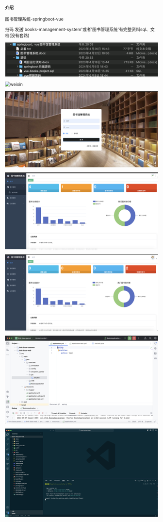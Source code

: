 #### 介绍
图书管理系统-springboot-vue

扫码 发送'books-management-system'或者'图书管理系统'有完整资料sql、文档(没有套路)

![weixin](./img/all-info.png)

![weixin](./img/weixin.png)

![login](./img/login.png)

![user-web-info](./img/user-web-info.png)

![admin-web-info](./img/admin-web-info.png)

![book-springboot](./img/book-springboot.png)

![book-web](./img/book-web.png)

